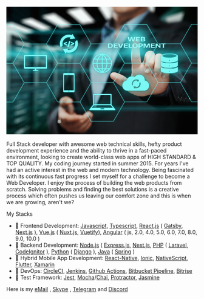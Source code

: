 ![](https://github.com/RakhaHasse/RakhaHasse/blob/main/0-web.jpg)


Full Stack developer with awesome web technical skills, hefty product development experience and the ability to thrive in a fast-paced environment, looking to create world-class web apps of HIGH STANDARD & TOP QUALITY. My coding journey started in summer 2015. For years I've had an active interest in the web and modern technology. Being fascinated with its continuous fast progress I set myself for a challenge to become a Web Developer. I enjoy the process of building the web products from scratch.  Solving problems and finding the best solutions is a creative process which often pushes us leaving our comfort zone and this is when we are growing, aren't we?


My Stacks 

* 🥇 Frontend Development: [Javascript](https://www.javascript.com/), [Typescript](https://www.typescriptlang.org/), [React.js](https://reactjs.org/) ( [Gatsby](https://www.gatsbyjs.com/), [Next.js](https://nextjs.org/) ), [Vue.js](https://vuejs.org/) ( [Nuxt.js](https://nuxtjs.org/), [Vuetify](https://vuetifyjs.com/)), [Angular](https://angular.io/) ( js, 2.0, 4.0, 5.0, 6.0, 7.0, 8.0, 9.0, 10.0 )
* 🥇 Backend Development: [Node.js](https://nodejs.org) ( [Express.js](https://expressjs.com/), [Nest.js](https://nestjs.com/),  [PHP](https://www.php.net/) ( [Laravel](https://laravel.com/), [CodeIgnitor](https://codeigniter.com/) ), [Python](https://www.python.org/) ( [Django](https://www.djangoproject.com/) ), [Java](https://www.java.com/) ( [Spring](https://spring.io/) )
* 🥇 Hybrid Mobile App Development: [React-Native](https://reactjs.org/), [Ionic](https://ionicframework.com/), [NativeScript](https://nativescript.org/), [Flutter](https://flutter.dev/), [Xamarin](https://dotnet.microsoft.com/apps/xamarin)
* 🥈 DevOps: [CircleCI](https://circleci.com/), [Jenkins](https://www.jenkins.io/), [Github Actions](https://docs.github.com/en/actions), [Bitbucket Pipeline](https://bitbucket.org/product/features/pipelines), [Bitrise](https://www.bitrise.io/)
* 🥉 Test Framework: [Jest](https://jestjs.io/), [Mocha](https://mochajs.org/)/[Chai](https://www.chaijs.com/), [Protractor](https://www.protractortest.org), [Jasmine](https://jasmine.github.io/)



Here is my [eMail](mailto:apolo40423@gmail.com?Subject=Hello%20Super!) , [Skype](https://join.skype.com/invite/wpiow8qFNqHQ) , [Telegram](https://t.me/WebDeveloper423) and [Discord](https://discord.gg/gwuRBwJ3)
